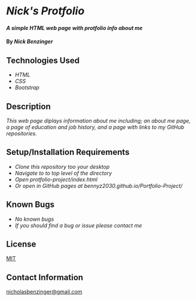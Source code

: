 # _Nick's Protfolio_

#### _A simple HTML web page with protfolio info about me_

#### By _Nick Benzinger_

## Technologies Used

* _HTML_
* _CSS_
* _Bootstrap_

## Description

_This web page diplays information about me including; an about me page, a page of education and job history, and a page with links to my GitHub repositories._

## Setup/Installation Requirements

* _Clone this repository too your desktop_
* _Navigate to to top level of the directory_
* _Open protfolio-project/index.html_
* _Or open in GitHub pages at bennyz2030.github.io/Portfolio-Project/_


## Known Bugs

* _No known bugs_
* _If you should find a bug or issue please contact me_

## License

[MIT](https://opensource.org/licenses/MIT)

## Contact Information

nicholasbenzinger@gmail.com